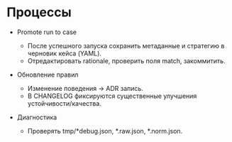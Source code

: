 # Процессы

- Promote run to case
  - После успешного запуска сохранить метаданные и стратегию в черновик кейса (YAML).
  - Отредактировать rationale, проверить поля match, закоммитить.

- Обновление правил
  - Изменение поведения → ADR запись.
  - В CHANGELOG фиксируются существенные улучшения устойчивости/качества.

- Диагностика
  - Проверять tmp/*debug.json, *.raw.json, *.norm.json.
